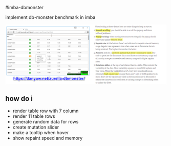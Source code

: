 #imba-dbmonster

implement db-monster benchmark in imba

![info](info.webp)

## how do i
- render table row with 7 column
- render 11 table rows
- generate random data for rows
- create mutation slider
- make a tooltip when hover
- show repaint speed and memory